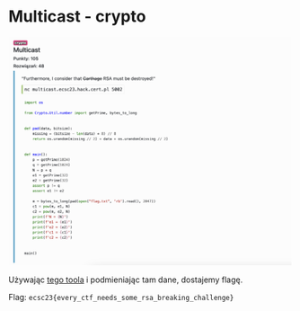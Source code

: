 # Multicast - crypto

![](../images/a3bd0ae8-a374-46b0-b22c-89259dbc5d08.png)

Używając [tego toola](https://github.com/a0xnirudh/Exploits-and-Scripts/blob/master/RSA%20Attacks/RSA:%20Common%20modulus%20attack.py) i podmieniając tam dane, dostajemy flagę.

Flag: `ecsc23{every_ctf_needs_some_rsa_breaking_challenge}`
